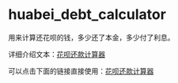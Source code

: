 # huabei_debt_calculator
用来计算还花呗的钱，多少还了本金，多少付了利息。

详细介绍文本：[花呗还款计算器](https://www.maemo.cc/index.php/2017/12/09/huabei-debt-calculator.html)

可以点击下面的链接直接使用：[花呗还款计算器](http://maemo.cc/Huabei)

